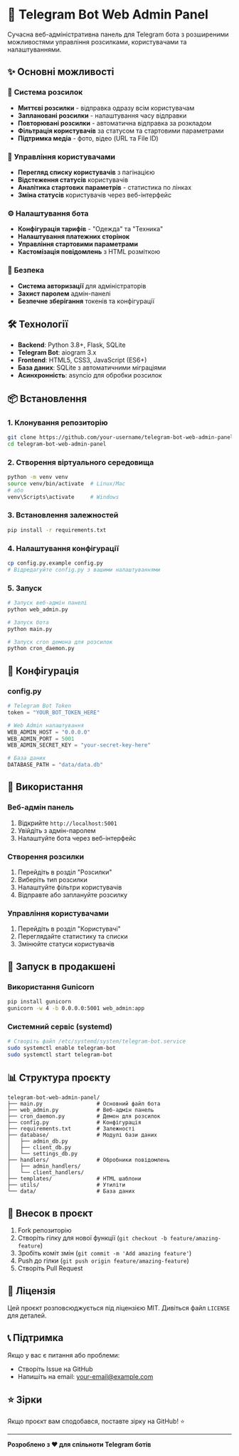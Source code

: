 # 🤖 Telegram Bot Web Admin Panel

Сучасна веб-адміністративна панель для Telegram бота з розширеними можливостями управління розсилками, користувачами та налаштуваннями.

## ✨ **Основні можливості**

### 📧 **Система розсилок**
- **Миттєві розсилки** - відправка одразу всім користувачам
- **Заплановані розсилки** - налаштування часу відправки
- **Повторювані розсилки** - автоматична відправка за розкладом
- **Фільтрація користувачів** за статусом та стартовими параметрами
- **Підтримка медіа** - фото, відео (URL та File ID)

### 👥 **Управління користувачами**
- **Перегляд списку користувачів** з пагінацією
- **Відстеження статусів** користувачів
- **Аналітика стартових параметрів** - статистика по лінках
- **Зміна статусів** користувачів через веб-інтерфейс

### ⚙️ **Налаштування бота**
- **Конфігурація тарифів** - "Одежда" та "Техника"
- **Налаштування платежних сторінок**
- **Управління стартовими параметрами**
- **Кастомізація повідомлень** з HTML розміткою

### 🔐 **Безпека**
- **Система авторизації** для адміністраторів
- **Захист паролем** адмін-панелі
- **Безпечне зберігання** токенів та конфігурації

## 🛠 **Технології**

- **Backend**: Python 3.8+, Flask, SQLite
- **Telegram Bot**: aiogram 3.x
- **Frontend**: HTML5, CSS3, JavaScript (ES6+)
- **База даних**: SQLite з автоматичними міграціями
- **Асинхронність**: asyncio для обробки розсилок

## 📦 **Встановлення**

### **1. Клонування репозиторію**
```bash
git clone https://github.com/your-username/telegram-bot-web-admin-panel.git
cd telegram-bot-web-admin-panel
```

### **2. Створення віртуального середовища**
```bash
python -m venv venv
source venv/bin/activate  # Linux/Mac
# або
venv\Scripts\activate     # Windows
```

### **3. Встановлення залежностей**
```bash
pip install -r requirements.txt
```

### **4. Налаштування конфігурації**
```bash
cp config.py.example config.py
# Відредагуйте config.py з вашими налаштуваннями
```

### **5. Запуск**
```bash
# Запуск веб-адмін панелі
python web_admin.py

# Запуск бота
python main.py

# Запуск cron демона для розсилок
python cron_daemon.py
```

## 🔧 **Конфігурація**

### **config.py**
```python
# Telegram Bot Token
token = "YOUR_BOT_TOKEN_HERE"

# Web Admin налаштування
WEB_ADMIN_HOST = "0.0.0.0"
WEB_ADMIN_PORT = 5001
WEB_ADMIN_SECRET_KEY = "your-secret-key-here"

# База даних
DATABASE_PATH = "data/data.db"
```

## 📱 **Використання**

### **Веб-адмін панель**
1. Відкрийте `http://localhost:5001`
2. Увійдіть з адмін-паролем
3. Налаштуйте бота через веб-інтерфейс

### **Створення розсилки**
1. Перейдіть в розділ "Розсилки"
2. Виберіть тип розсилки
3. Налаштуйте фільтри користувачів
4. Відправте або заплануйте розсилку

### **Управління користувачами**
1. Перейдіть в розділ "Користувачі"
2. Переглядайте статистику та списки
3. Змінюйте статуси користувачів

## 🚀 **Запуск в продакшені**

### **Використання Gunicorn**
```bash
pip install gunicorn
gunicorn -w 4 -b 0.0.0.0:5001 web_admin:app
```

### **Системний сервіс (systemd)**
```bash
# Створіть файл /etc/systemd/system/telegram-bot.service
sudo systemctl enable telegram-bot
sudo systemctl start telegram-bot
```

## 📊 **Структура проєкту**

```
telegram-bot-web-admin-panel/
├── main.py                 # Основний файл бота
├── web_admin.py            # Веб-адмін панель
├── cron_daemon.py          # Демон для розсилок
├── config.py               # Конфігурація
├── requirements.txt        # Залежності
├── database/               # Модулі бази даних
│   ├── admin_db.py
│   ├── client_db.py
│   └── settings_db.py
├── handlers/               # Обробники повідомлень
│   ├── admin_handlers/
│   └── client_handlers/
├── templates/              # HTML шаблони
├── utils/                  # Утиліти
└── data/                   # База даних
```

## 🤝 **Внесок в проєкт**

1. Fork репозиторію
2. Створіть гілку для нової функції (`git checkout -b feature/amazing-feature`)
3. Зробіть коміт змін (`git commit -m 'Add amazing feature'`)
4. Push до гілки (`git push origin feature/amazing-feature`)
5. Створіть Pull Request

## 📄 **Ліцензія**

Цей проєкт розповсюджується під ліцензією MIT. Дивіться файл `LICENSE` для деталей.

## 📞 **Підтримка**

Якщо у вас є питання або проблеми:
- Створіть Issue на GitHub
- Напишіть на email: your-email@example.com

## ⭐ **Зірки**

Якщо проєкт вам сподобався, поставте зірку на GitHub! ⭐

---

**Розроблено з ❤️ для спільноти Telegram ботів**
